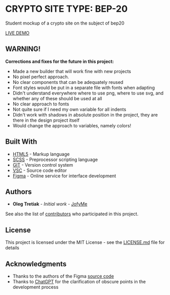 # CRYPTO SITE TYPE: BEP-20

Student mockup of a crypto site on the subject of bep20

[LIVE DEMO](https://jofyme.github.io/crypto-site-bep20/)

## WARNING! 

<strong> Corrections and fixes for the future in this project: </strong>

- Made a new builder that will work fine with new projects
- No pixel perfect approach. 
- No clear components that can be adequately reused 
- Font styles would be put in a separate file with fonts when adapting 
- Didn't understand everywhere where to use png, where to use svg, and whether any of these should be used at all
- No clear approach to fonts 
- Not quite sure if I need my own variable for all indents 
- Didn't work with shadows in absolute position in the project, they are there in the design project itself
- Would change the approach to variables, namely colors! 

## Built With
* [HTML5](https://en.wikipedia.org/wiki/HTML5) - Markup language
* [SCSS](https://en.wikipedia.org/wiki/SCSS) - Preprocessor scripting language
* [GIT](https://git-scm.com/) - Version control system
* [VSC](https://code.visualstudio.com/) - Source code editor 
* [Figma](https://www.figma.com/) - Online service for interface development

## Authors

* **Oleg Tretiak** - *Initial work* - [JofyMe](https://github.com/JofyMe)

See also the list of [contributors](https://github.com/JofyMe/visual-designer-portfolio/graphs/contributors) who participated in this project.

## License

This project is licensed under the MIT License - see the [LICENSE.md](LICENSE.md) file for details

## Acknowledgments

* Thanks to the authors of the Figma [source code](https://www.figma.com/file/uGtvZIZvQeyaCVhb1aFHf5/BEP-20-(Copy)?node-id=0-1&t=OpbBIS2QlfGBZHfx-0)
* Thanks to [ChatGPT](https://chat.openai.com/chat) for the clarification of obscure points in the development process

